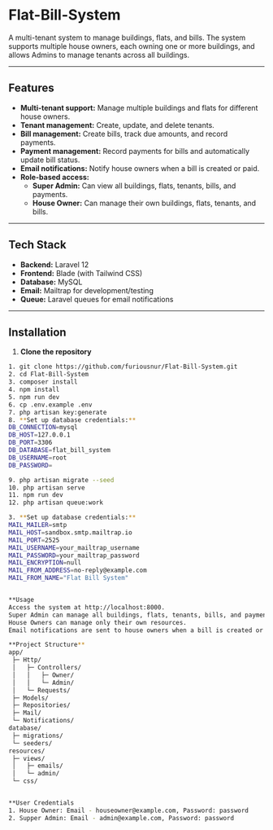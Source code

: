 # Flat-Bill-System

A multi-tenant system to manage buildings, flats, and bills. The system supports multiple house owners, each owning one or more buildings, and allows Admins to manage tenants across all buildings.

---

## Features

- **Multi-tenant support:** Manage multiple buildings and flats for different house owners.
- **Tenant management:** Create, update, and delete tenants.
- **Bill management:** Create bills, track due amounts, and record payments.
- **Payment management:** Record payments for bills and automatically update bill status.
- **Email notifications:** Notify house owners when a bill is created or paid.
- **Role-based access:**
  - **Super Admin:** Can view all buildings, flats, tenants, bills, and payments.
  - **House Owner:** Can manage their own buildings, flats, tenants, and bills.

---

## Tech Stack

- **Backend:** Laravel 12
- **Frontend:** Blade (with Tailwind CSS)
- **Database:** MySQL
- **Email:** Mailtrap for development/testing
- **Queue:** Laravel queues for email notifications

---

## Installation

1. **Clone the repository**

```bash
1. git clone https://github.com/furiousnur/Flat-Bill-System.git
2. cd Flat-Bill-System
3. composer install
4. npm install
5. npm run dev
6. cp .env.example .env
7. php artisan key:generate
8. **Set up database credentials:**
DB_CONNECTION=mysql
DB_HOST=127.0.0.1
DB_PORT=3306
DB_DATABASE=flat_bill_system
DB_USERNAME=root
DB_PASSWORD=

9. php artisan migrate --seed
10. php artisan serve
11. npm run dev
12. php artisan queue:work

3. **Set up database credentials:**
MAIL_MAILER=smtp
MAIL_HOST=sandbox.smtp.mailtrap.io
MAIL_PORT=2525
MAIL_USERNAME=your_mailtrap_username
MAIL_PASSWORD=your_mailtrap_password
MAIL_ENCRYPTION=null
MAIL_FROM_ADDRESS=no-reply@example.com
MAIL_FROM_NAME="Flat Bill System"


**Usage
Access the system at http://localhost:8000.
Super Admin can manage all buildings, flats, tenants, bills, and payments.
House Owners can manage only their own resources.
Email notifications are sent to house owners when a bill is created or paid.

**Project Structure**
app/
 ├─ Http/
 │   ├─ Controllers/
 │   │   ├─ Owner/
 │   │   └─ Admin/
 │   └─ Requests/
 ├─ Models/
 ├─ Repositories/
 ├─ Mail/
 └─ Notifications/
database/
 ├─ migrations/
 └─ seeders/
resources/
 ├─ views/
 │   ├─ emails/
 │   └─ admin/
 └─ css/


**User Credentials 
1. House Owner: Email - houseowner@example.com, Password: password
2. Supper Admin: Email - admin@example.com, Password: password

